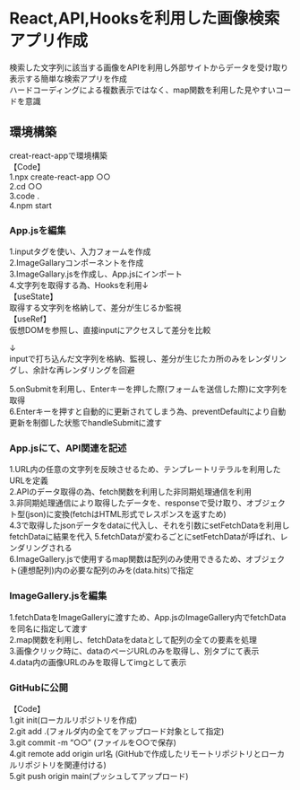 # React,API,Hooksを利用した画像検索アプリ作成
検索した文字列に該当する画像をAPIを利用し外部サイトからデータを受け取り表示する簡単な検索アプリを作成  
ハードコーディングによる複数表示ではなく、map関数を利用した見やすいコードを意識  


## 環境構築

creat-react-appで環境構築  
【Code】  
1.npx create-react-app ○○  
2.cd ○○  
3.code .  
4.npm start  

### App.jsを編集

1.inputタグを使い、入力フォームを作成  
2.ImageGallaryコンポーネントを作成  
3.ImageGallary.jsを作成し、App.jsにインポート    
4.文字列を取得する為、Hooksを利用↓  
【useState】  
取得する文字列を格納して、差分が生じるか監視  
【useRef】  
仮想DOMを参照し、直接inputにアクセスして差分を比較  
  
↓   
inputで打ち込んだ文字列を格納、監視し、差分が生じたカ所のみをレンダリングし、余計な再レンダリングを回避  
  
5.onSubmitを利用し、Enterキーを押した際(フォームを送信した際)に文字列を取得  
6.Enterキーを押すと自動的に更新されてしまう為、preventDefaultにより自動更新を制御した状態でhandleSubmitに渡す  

### App.jsにて、API関連を記述

1.URL内の任意の文字列を反映させるため、テンプレートリテラルを利用したURLを定義  
2.APIのデータ取得の為、fetch関数を利用した非同期処理通信を利用  
3.非同期処理通信により取得したデータを、responseで受け取り、オブジェクト型(json)に変換(fetchはHTML形式でレスポンスを返すため)  
4.3で取得したjsonデータをdataに代入し、それを引数にsetFetchDataを利用しfetchDataに結果を代入
5.fetchDataが変わるごとにsetFetchDataが呼ばれ、レンダリングされる  
6.ImageGallery.jsで使用するmap関数は配列のみ使用できるため、オブジェクト(連想配列)内の必要な配列のみを(data.hits)で指定  

### ImageGallery.jsを編集

1.fetchDataをImageGalleryに渡すため、App.jsのImageGallery内でfetchDataを同名に指定して渡す  
2.map関数を利用し、fetchDataをdataとして配列の全ての要素を処理  
3.画像クリック時に、dataのページURLのみを取得し、別タブにて表示  
4.data内の画像URLのみを取得してimgとして表示  

### GitHubに公開

【Code】  
1.git init(ローカルリポジトリを作成)  
2.git add .(フォルダ内の全てをアップロード対象として指定)  
3.git commit -m “○○” (ファイルを○○で保存)  
4.git remote add origin url名 (GitHubで作成したリモートリポジトリとローカルリポジトリを関連付ける)  
5.git push origin main(プッシュしてアップロード)  
